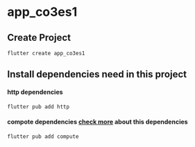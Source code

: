 # app_co3es1


## Create Project 
```
flutter create app_co3es1
```
## Install dependencies need in this project 
#### http dependencies
```
flutter pub add http
```
#### compote dependencies [check more](https://pub.dev/packages/compute/installa) about this dependencies
```
flutter pub add compute
```

